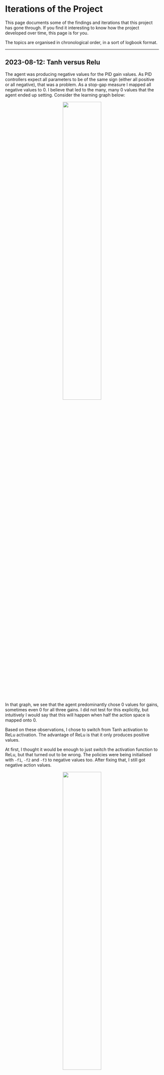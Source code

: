 # Iterations of the Project

This page documents some of the findings and iterations that this project has gone through. If you find it interesting to know how the project developed over time, this page is for you.

The topics are organised in chronological order, in a sort of logbook format.

---
## 2023-08-12: Tanh versus Relu

The agent was producing negative values for the PID gain values. As PID controllers expect all parameters to be of the same sign (either all positive or all negative), that was a problem. As a stop-gap measure I mapped all negative values to 0. I believe that led to the many, many 0 values that the agent ended up setting. Consider the learning graph below:

<p align="center" width="100%">
    <img width="50%" src="../images/tanh-problem.png"> 
</p>

In that graph, we see that the agent predominantly chose 0 values for gains, sometimes even 0 for all three gains. I did not test for this explicitly, but intuitively I would say that this will happen when half the action space is mapped onto 0.

Based on these observations, I chose to switch from Tanh activation to ReLu activation. The advantage of ReLu is that it only produces positive values.

At first, I thought it would be enough to just switch the activation function to ReLu, but that turned out to be wrong. The policies were being initialised with `-f1`, `-f2` and `-f3` to negative values too. After fixing that, I still got negative action values.

<p align="center" width="100%">
    <img width="50%" src="../images/relu-goes-negative.png"> 
</p>

I traced that to the noise generator. While the noise is _added_ to the signal, negative noise on small signal values may still cause the sum to be negative. After taking the absolute value of the noise this problem was solved too and I only got positive values.

So to switch the agent to ReLu activation you need all three of setting the final activation to ReLu, initialise the agent only with positive values and only generate positive noise values. After this switch, the agent no longer tried to bring all values down to 0. This last set of graphs shows the agent happily meandering through the search space. this shown best by the small, red-and-blue scatter plots that show the three gains each plotted against another.

<p align="center" width="100%">
    <img width="50%" src="../images/relu-meander-properly.png"> 
</p>

---
## 2023-08-20: Priming the Memory

With the agent happily plodding through the action and observation spaces, I found that the agent would wander very far away from what is likely to be a useful area to explore. I deliberately set the bounds for each gain quite wide, so that I would be able to see how well the agent would zoom in on where the optimal policies might lie. If you look at the last graph of the Tanh/ReLu logbook entry, you will see that there are only a few blue spikes where the agent found useful values for the PID gains. However, it then goes off to explore further out, instead of exploring around the acceptable values.

We are not training some generic agent and we should use knowledge about the problem domain to improve our system any way we can. We are trying to optimize a PID controller that has been hand-tuned to be reasonably stable already. My intuition tells me that stable values for the PID gains should be clustered in the vicinity of the hand-tuned values.

To validate the intiution, we will run for a while wth completely random actions. That should reveal how the clustering of the useful action space looks like. To do that, we have `random-but-stable-pid-autotuner.py`. This implements an agent that makes no attempt to learn or optimise. All it does is generate random values for the PID gains, so that we can see if there is clustering in the action space or not.

<p align="center" width="100%">
    <img width="50%" src="../images/priming-fully-random.png">
</p>

As an aside: I really like the supervisor model that the paper proposed. It makes experimenting with a live system quite doable.

From the graphs of the completely random agent, it is quite clear that effective parameters are clustered around the human-provided fall-back parameter set. It hit a few values that might work, but these fall into the same, tiny cluster.

Comparing the DDPG graphs with the random graphs shows that DDPG meanders around in the search space in smaller steps. This has been talked about in the various video's and papers on the stopic, but it is nice to see it realy do so. However, this random graph shows that it covers the action space much more evenly. The DDPG based agents seem to leave a lot of the search space unexplored.

Lets combine these things and prime the agent's replay buffer with information that should make it learn better. In most RL projects, we try to reduce biasing the system towards a certain solution, but here we take the opposite approach. We know roughly where the solution lies and want to put a big roadsign pointing to that cluster. We first run the known stable PID tunings for a while and then run with random tunings for a bit. The idea is that this shows the reinforcement learning agent where the optimal cluster is and that the rest of the search space is mostly a terrible choice.

The left of the figures below show a run where we start with 250 samples in the cluster around the fall-back parameter set. Each episode, we add a bit of noise to the fall-back gains and use that as our parameter pack. Then we run 250 episodes woth fully random PID tunings, as shown in the right of the graphs below. These are both graphs from the same run, just each snapshot taken at a different run-time length.
After these 500 episodes, the agent is started as normal.

<p align="center" width="100%">
    <img width="30%" src="../images/priming-first-prime.png">
    <img width="30%" src="../images/priming-after-priming.png">
</p>

Perhaps I should have made the spread of the noise wider.

With the priming done, the agent is once again set free. It does give the impresstion of learning properly this time.. This is shown as the red splotch around the blue, probably-optimal cluster. The agent seems prone to over-estimation, which I am told is a weakness of DDPG.

<p align="center" width="100%">
    <img width="50%" src="../images/priming-done.png">
</p>

Keep in mind that the number of cycles I run is very low, due to me programming the whole thing as a wall-clock time simulation. My conclusions are bordering wishful thinking.

Overall, I am quite content with this priming idea, and I will keep it in.

## 2023-09-01: Smaller Search Space

Just to see what happens, I reduced the search space for the agent to about a quarter of its original size. You can see the comparison in the graphs below. On the left, I have the original search space. On the right I have the smaller search space.

<p align="center" width="100%">
    <img width="30%" src="../images/priming-done.png">
    <img width="30%" src="../images/priming-smaller-searchspace.png">
</p>

While it may look like this is an improvement, it really is just the same result: the agent is wandering around the search space a little and accidentally blunders into working parameter sets. When the search space is smaller, the accidents are more frequent.

If anything, this shows how little of the search space is actually explored by the agent in the roughy 1000 episodes that I run this system for. If I want any sort of predictability, the agent would probably need to have seen most of the search space.

If you look at the bottom graphs, you can see that a simple regression would probably have the agent zoom in on the optimal parameter set in no time at all. If you decide to half-automate tuning, just run your controller under the supervisor, run the random agent for a while to determine the cluster of usable values. Next restrict the search space to the cluster and then re-run the random agent. Finally do a regression and that is your optimal value. Repeat every month or two and you don't need machine learning at all.

I will stick with the larger search space, just because it is more difficult for the agent to achieve good results. On to the next experiment.

